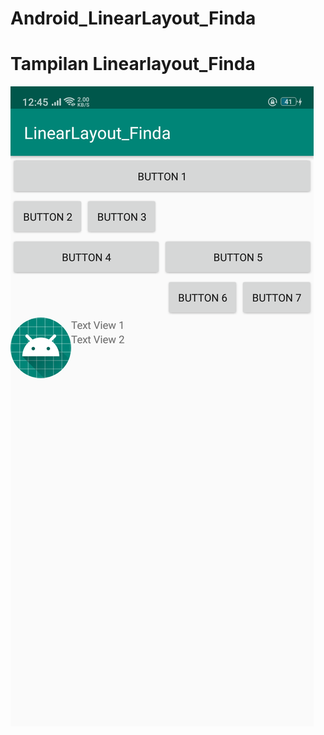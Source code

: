 # Android_LinearLayout_Finda

# Tampilan Linearlayout_Finda
![alt text](https://raw.githubusercontent.com/finda15/Android_LinearLayout_Finda/master/LinearLayout.png)
